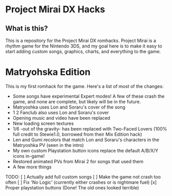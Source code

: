 # Project Mirai DX Hacks

## What is this?

This is a repository for the Project Mirai DX romhacks. Project Mirai is a rhythm game for the Nintendo 3DS, and my goal here is to make it easy to start adding custom songs, graphics, charts, and everything to the game.

# Matryohska Edition

This is my first romhack for the game. Here's a list of most of the changes:
- Some songs have experimental Expert modes! A few of these crash the game, and none are complete, but likely will be in the future.
- Matryoshka uses Lon and Soraru's cover of the song
- 1 2 Fanclub also uses Lon and Soraru's cover
- Opening music and video have been replaced
- New loading screen textures
- 1/6 -out of the gravity- has been replaced with Two-Faced Lovers (100% full credit to Stewie1.0, borrowed from their Mix Edition hack)
- Len and Gumi recolors that match Lon and Soraru's characters in the Matryoshka PV (seen in the intro)
- My own custom Playstation button icons replace the default A/B/X/Y icons in-game!
- Restored animated PVs from Mirai 2 for songs that used them
- A few more things

TODO:
[ ] Actually add full custom songs
[ ] Make the game not crash too often
[ ] Fix 'No Logic' (currently either crashes or is nightmare fuel)
[x] Proper playstation buttons (Done! The old ones looked terrible)
